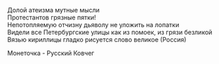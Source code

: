 Долой атеизма мутные мысли  
Протестантов грязные пятки!  
Непотопляемую отчизну дьяволу не уложить на лопатки  
Видели все Петербургские улицы как из помоек, из грязи безликой  
Вязью кириллицы гладко рисуется слово великое (Россия)

Монеточка - Русский Ковчег